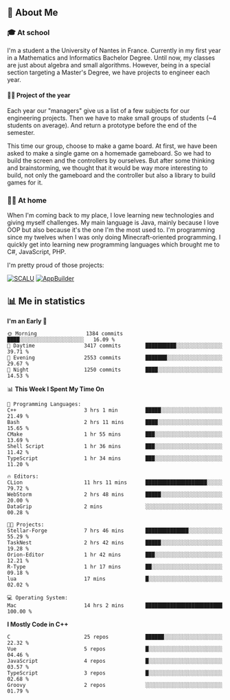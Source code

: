 ## 👀 About Me

### 🎓 At school

I'm a student a the University of Nantes in France. Currently in my first year in a Mathematics and Informatics Bachelor Degree. Until now, my classes are just about algebra and small algorithms. However, being in a special section targeting a Master's Degree, we have projects to engineer each year. 

#### 🔧🔬 Project of the year

Each year our "managers" give us a list of a few subjects for our engineering projects. Then we have to make small groups of students (~4 students on average). And return a prototype before the end of the semester.

This time our group, choose to make a game board. At first, we have been asked to make a single game on a homemade gameboard. So we had to build the screen and the controllers by ourselves. 
But after some thinking and brainstorming, we thought that it would be way more interesting to build, not only the gameboard and the controller but also a library to build games for it.

### 👨‍💻 At home

When I'm coming back to my place, I love learning new technologies and giving myself challenges. My main language is Java, mainly because I love OOP but also because it's the one I'm the most used to. I'm programming since my twelves when I was only doing Minecraft-oriented programming.  I quickly get into learning new programming languages which brought me to C#, JavaScript, PHP. 

I'm pretty proud of those projects:

[![SCALU](https://github-readme-stats.vercel.app/api/pin?username=renardfute&repo=SCALU)](https://github.com/renardfute/scalu)
[![AppBuilder](https://github-readme-stats.vercel.app/api/pin?username=pulsedev2&repo=AppBuilder)](https://github.com/pulsedev2/AppBuilder)

## 📊 Me in statistics
<!--START_SECTION:waka-->
**I'm an Early 🐤** 

```text
🌞 Morning                1384 commits        ████░░░░░░░░░░░░░░░░░░░░░   16.09 % 
🌆 Daytime                3417 commits        ██████████░░░░░░░░░░░░░░░   39.71 % 
🌃 Evening                2553 commits        ███████░░░░░░░░░░░░░░░░░░   29.67 % 
🌙 Night                  1250 commits        ████░░░░░░░░░░░░░░░░░░░░░   14.53 % 
```


📊 **This Week I Spent My Time On** 

```text
💬 Programming Languages: 
C++                      3 hrs 1 min         █████░░░░░░░░░░░░░░░░░░░░   21.49 % 
Bash                     2 hrs 11 mins       ████░░░░░░░░░░░░░░░░░░░░░   15.65 % 
CMake                    1 hr 55 mins        ███░░░░░░░░░░░░░░░░░░░░░░   13.69 % 
Shell Script             1 hr 36 mins        ███░░░░░░░░░░░░░░░░░░░░░░   11.42 % 
TypeScript               1 hr 34 mins        ███░░░░░░░░░░░░░░░░░░░░░░   11.20 % 

🔥 Editors: 
CLion                    11 hrs 11 mins      ████████████████████░░░░░   79.72 % 
WebStorm                 2 hrs 48 mins       █████░░░░░░░░░░░░░░░░░░░░   20.00 % 
DataGrip                 2 mins              ░░░░░░░░░░░░░░░░░░░░░░░░░   00.28 % 

🐱‍💻 Projects: 
Stellar-Forge            7 hrs 46 mins       ██████████████░░░░░░░░░░░   55.29 % 
TaskNest                 2 hrs 42 mins       █████░░░░░░░░░░░░░░░░░░░░   19.28 % 
Orion-Editor             1 hr 42 mins        ███░░░░░░░░░░░░░░░░░░░░░░   12.21 % 
R-Type                   1 hr 17 mins        ██░░░░░░░░░░░░░░░░░░░░░░░   09.18 % 
lua                      17 mins             █░░░░░░░░░░░░░░░░░░░░░░░░   02.02 % 

💻 Operating System: 
Mac                      14 hrs 2 mins       █████████████████████████   100.00 % 
```

**I Mostly Code in C++** 

```text
C                        25 repos            ██████░░░░░░░░░░░░░░░░░░░   22.32 % 
Vue                      5 repos             █░░░░░░░░░░░░░░░░░░░░░░░░   04.46 % 
JavaScript               4 repos             █░░░░░░░░░░░░░░░░░░░░░░░░   03.57 % 
TypeScript               3 repos             █░░░░░░░░░░░░░░░░░░░░░░░░   02.68 % 
Groovy                   2 repos             ░░░░░░░░░░░░░░░░░░░░░░░░░   01.79 % 
```




<!--END_SECTION:waka-->

